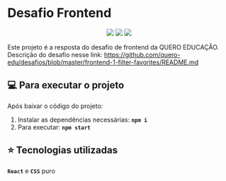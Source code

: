 # Desafio Frontend
<p align="center">
    <img src="http://img.shields.io/static/v1?label=LICENSE&message=MIT&color=green"/>
    <img src="http://img.shields.io/static/v1?label=VERSION&message=1.0&color=blue"/>
    <img src="http://img.shields.io/static/v1?label=STATUS&message=BUILD&color=orange"/>
</p>


Este projeto é a resposta do desafio de frontend da QUERO EDUCAÇÂO.
Descrição do desafio nesse link: https://github.com/quero-edu/desafios/blob/master/frontend-1-filter-favorites/README.md


## :computer: Para executar o projeto

Após baixar o código do projeto:
 1) Instalar as dependências necessárias: **`npm i`**
 2) Para executar: **`npm start`**


## :star: Tecnologias utilizadas

**`React`** e **`CSS`** puro